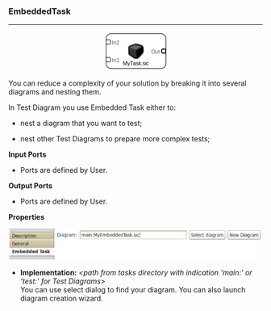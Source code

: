 ### EmbeddedTask
***

<div align="center"><img src="imgs/diagram-embedded.png"/></div>

You can reduce a complexity of your solution by breaking it into several diagrams and nesting them.

In Test Diagram you use Embedded Task either to:

* nest a diagram that you want to test;

* nest other Test Diagrams to prepare more complex tests;

**Input Ports**

* Ports are defined by User.

**Output Ports**

* Ports are defined by User.

**Properties**

<div align="center"><img src="imgs/properties-embedded.png" /></div>

* **Implementation:** <em>&lt;path from tasks directory with indication 'main:' or 'test:' for Test Diagrams&gt;</em><br>
You can use select dialog to find your diagram. You can also launch diagram creation wizard.
